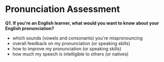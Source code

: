 # Pronunciation Assessment

**Q1. If you're an English learner, what would you want to know about your English pronunciation?**  

+ which sounds (vowels and consonants) you're mispronouncing
+ overall feedback on my pronunciation (or speaking skills) 
+ how to improve my pronunciation (or speaking skills)
+ how much my speech is intelligible to others (or natives)



